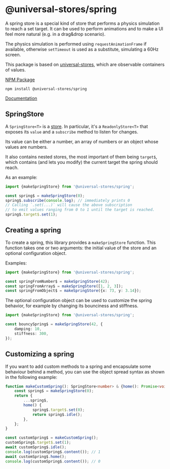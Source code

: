 # @universal-stores/spring

A spring store is a special kind of store that performs a physics simulation
to reach a set target. It can be used to perform animations and to make a UI
feel more natural (e.g. in a drag&drop scenario).

The physics simulation
is performed using `requestAnimationFrame` if available, otherwise `setTimeout` is
used as a substitute, simulating a 60Hz screen.

This package is based on [universal-stores](https://www.npmjs.com/package/universal-stores),
which are observable containers of values.

[NPM Package](https://www.npmjs.com/package/@universal-stores/spring)

`npm install @universal-stores/spring`

[Documentation](./docs/README.md)

## SpringStore

A `SpringStore<T>` is a [store](https://www.npmjs.com/package/universal-stores). In particular,
it's a `ReadonlyStore<T>` that exposes its `value` and a `subscribe` method to listen for changes.

Its value can be either a number, an array of numbers or an object whose values are numbers.

It also contains nested stores, the most important of them being `target$`, which contains (and lets you
modify) the current target the spring should reach.

As an example:

```ts
import {makeSpringStore} from '@universal-stores/spring';

const spring$ = makeSpringStore(0);
spring$.subscribe(console.log); // immediately prints 0
// Calling `.set(...)` will cause the above subscription
// to emit values ranging from 0 to 1 until the target is reached.
spring$.target$.set(1);
```

## Creating a spring

To create a spring, this library provides a `makeSpringStore` function. This function
takes one or two arguments: the initial value of the store and an optional configuration
object.

Examples:

```ts
import {makeSpringStore} from '@universal-stores/spring';

const springFromNumber$ = makeSpringStore(42);
const springFromArray$ = makeSpringStore([1, 2, 3]);
const springFromObject$ = makeSpringStore({x: 73, y: 3.14});
```

The optional configuration object can be used to customize the spring behavior, for example
by changing its bounciness and stiffness.

```ts
import {makeSpringStore} from '@universal-stores/spring';

const bouncySpring$ = makeSpringStore(42, {
	damping: 10,
	stiffness: 300,
});
```

## Customizing a spring

If you want to add custom methods to a spring and encapsulate some behaviour behind
a method, you can use the object spread syntax as shown in the following example:

```ts
function makeCustomSpring(): SpringStore<number> & {home(): Promise<void>} {
	const spring$ = makeSpringStore(0);
	return {
		...spring$,
		home() {
			spring$.target$.set(0);
			return spring$.idle();
		},
	};
}

const customSpring$ = makeCustomSpring();
customSpring$.target$.set(1);
await customSpring$.idle();
console.log(customSpring$.content()); // 1
await customSpring$.home();
console.log(customSpring$.content()); // 0
```
